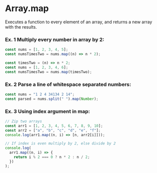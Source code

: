 # Array.map

Executes a function to every element of an array, and returns a new array with the results.

### Ex. 1 Multiply every number in array by 2:

```js
const nums = [1, 2, 3, 4, 5];
const numsTimesTwo = nums.map((n) => n * 2);
```

```js
const timesTwo = (n) => n * 2;
const nums = [1, 2, 3, 4, 6];
const numsTimesTwo = nums.map(timesTwo);
```

### Ex. 2 Parse a line of whitespace separated numbers:

```js
const nums = "1 2 4 34134 2 14";
const parsed = nums.split(" ").map(Number);
```

### Ex. 3 Using index argument in map:

```js
// Zip two arrays
const arr1 = [1, 2, 3, 4, 5, 6, 7, 8, 9, 10];
const arr2 = ["a", "b", "c", "d", "e", "f"];
console.log(arr1.map((n, i) => [n, arr2[i]]));

// If index is even multiply by 2, else divide by 2
console.log(
  arr1.map((n, i) => {
    return i % 2 === 0 ? n * 2 : n / 2;
  })
);
```
